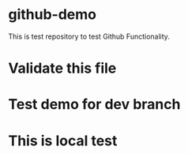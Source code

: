 # github-demo
This is test repository to test Github Functionality.

# Validate this file

# Test demo for dev branch

# This is local test